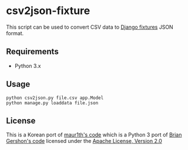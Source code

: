 # csv2json-fixture
This script can be used to convert CSV data to [Django fixtures](https://docs.djangoproject.com/en/stable/howto/initial-data/) JSON format.

## Requirements
* Python 3.x

## Usage
```
python csv2json.py file.csv app.Model
python manage.py loaddata file.json
```

## License
This is a Korean port of [maur1th's code](https://github.com/maur1th/csv2json-fixture) which is a Python 3 port of [Brian Gershon's code](https://djangosnippets.org/snippets/1680/) licensed under the [Apache License, Version 2.0](http://www.apache.org/licenses/LICENSE-2.0)
